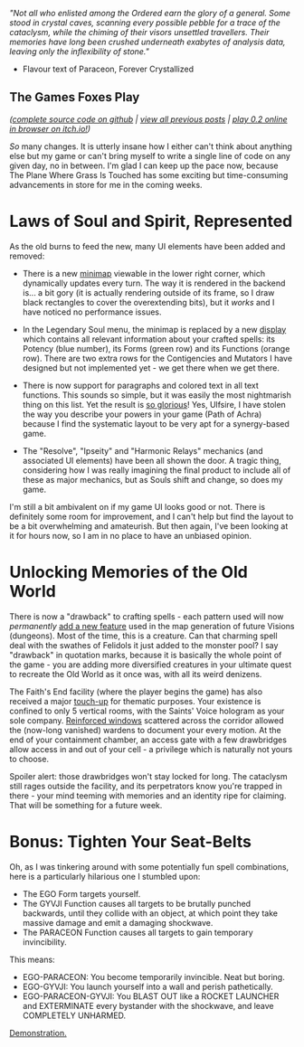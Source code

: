 *"Not all who enlisted among the Ordered earn the glory of a general. Some stood in crystal caves, scanning every possible pebble for a trace of the cataclysm, while the chiming of their visors unsettled travellers. Their memories have long been crushed underneath exabytes of analysis data, leaving only the inflexibility of stone."*

- Flavour text of Paraceon, Forever Crystallized

## The Games Foxes Play
*([complete source code on github](https://github.com/Oneirical/The-Games-Foxes-Play) | [view all previous posts](https://github.com/Oneirical/The-Games-Foxes-Play/tree/main/design/Development%20Logs) | [play 0.2 online in browser on itch.io!](https://oneirical.itch.io/tgfp))*

*So* many changes. It is utterly insane how I either can't think about anything else but my game or can't bring myself to write a single line of code on any given day, no in between. I'm glad I can keep up the pace now, because The Plane Where Grass Is Touched has some exciting but time-consuming advancements in store for me in the coming weeks.

# Laws of Soul and Spirit, Represented

As the old burns to feed the new, many UI elements have been added and removed:

* There is a new [minimap]() viewable in the lower right corner, which dynamically updates every turn. The way it is rendered in the backend is... a bit gory (it is actually rendering outside of its frame, so I draw black rectangles to cover the overextending bits), but it *works* and I have noticed no performance issues.

* In the Legendary Soul menu, the minimap is replaced by a new [display]() which contains all relevant information about your crafted spells: its Potency (blue number), its Forms (green row) and its Functions (orange row). There are two extra rows for the Contigencies and Mutators I have designed but not implemented yet - we get there when we get there.

* There is now support for paragraphs and colored text in all text functions. This sounds so simple, but it was easily the most nightmarish thing on this list. Yet the result is [so glorious]()! Yes, Ulfsire, I have stolen the way you describe your powers in your game (Path of Achra) because I find the systematic layout to be very apt for a synergy-based game.

* The "Resolve", "Ipseity" and "Harmonic Relays" mechanics (and associated UI elements) have been all shown the door. A tragic thing, considering how I was really imagining the final product to include all of these as major mechanics, but as Souls shift and change, so does my game.

I'm still a bit ambivalent on if my game UI looks good or not. There is definitely some room for improvement, and I can't help but find the layout to be a bit overwhelming and amateurish. But then again, I've been looking at it for hours now, so I am in no place to have an unbiased opinion.

# Unlocking Memories of the Old World

There is now a "drawback" to crafting spells - each pattern used will now *permanently* [add a new feature]() used in the map generation of future Visions (dungeons). Most of the time, this is a creature. Can that charming spell deal with the swathes of Felidols it just added to the monster pool? I say "drawback" in quotation marks, because it is basically the whole point of the game - you are adding more diversified creatures in your ultimate quest to recreate the Old World as it once was, with all its weird denizens.

The Faith's End facility (where the player begins the game) has also received a major [touch-up]() for thematic purposes. Your existence is confined to only 5 vertical rooms, with the Saints' Voice hologram as your sole company. [Reinforced windows]() scattered across the corridor allowed the (now-long vanished) wardens to document your every motion. At the end of your containment chamber, an access gate with a few drawbridges allow access in and out of your cell - a privilege which is naturally not yours to choose.

Spoiler alert: those drawbridges won't stay locked for long. The cataclysm still rages outside the facility, and its perpetrators know you're trapped in there - your mind teeming with memories and an identity ripe for claiming. That will be something for a future week.

# Bonus: Tighten Your Seat-Belts

Oh, as I was tinkering around with some potentially fun spell combinations, here is a particularly hilarious one I stumbled upon:

* The EGO Form targets yourself.
* The GYVJI Function causes all targets to be brutally punched backwards, until they collide with an object, at which point they take massive damage and emit a damaging shockwave.
* The PARACEON Function causes all targets to gain temporary invincibility.

This means:

* EGO-PARACEON: You become temporarily invincible. Neat but boring.
* EGO-GYVJI: You launch yourself into a wall and perish pathetically.
* EGO-PARACEON-GYVJI: You BLAST OUT like a ROCKET LAUNCHER and EXTERMINATE every bystander with the shockwave, and leave COMPLETELY UNHARMED.

[Demonstration.]()